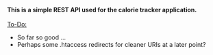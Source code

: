 **This is a simple REST API used for the calorie tracker application.**<br/><br/>
<u>To-Do:</u>
- So far so good ...
- Perhaps some .htaccess redirects for cleaner URIs at a later point?